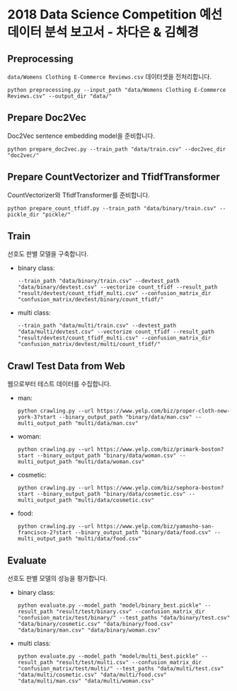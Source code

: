 # 2018 Data Science Competition 예선 데이터 분석 보고서 - 차다은 & 김혜경

## Preprocessing

`data/Womens Clothing E-Commerce Reviews.csv` 데이터셋을 전처리합니다.

```
python preprocessing.py --input_path "data/Womens Clothing E-Commerce Reviews.csv" --output_dir "data/"
```

## Prepare Doc2Vec

Doc2Vec sentence embedding model을 준비합니다.

```
python prepare_doc2vec.py --train_path "data/train.csv" --doc2vec_dir "doc2vec/"
```

## Prepare CountVectorizer and TfidfTransformer

CountVectorizer와 TfidfTransformer를 준비합니다.

```
python prepare_count_tfidf.py --train_path "data/binary/train.csv" --pickle_dir "pickle/"
```

## Train

선호도 판별 모델을 구축합니다.

- binary class:

    ```
    --train_path "data/binary/train.csv" --devtest_path "data/binary/devtest.csv" --vectorize count_tfidf --result_path "result/devtest/count_tfidf_multi.csv" --confusion_matrix_dir "confusion_matrix/devtest/binary/count_tfidf/"
    ```

- multi class:

    ```
    --train_path "data/multi/train.csv" --devtest_path "data/multi/devtest.csv" --vectorize count_tfidf --result_path "result/devtest/count_tfidf_multi.csv" --confusion_matrix_dir "confusion_matrix/devtest/multi/count_tfidf/"
    ```

## Crawl Test Data from Web

웹으로부터 테스트 데이터를 수집합니다.

- man:

    ```
    python crawling.py --url https://www.yelp.com/biz/proper-cloth-new-york-3?start --binary_output_path "binary/data/man.csv" --multi_output_path "multi/data/man.csv"
    ```

- woman:

    ```
    python crawling.py --url https://www.yelp.com/biz/primark-boston?start --binary_output_path "binary/data/woman.csv" --multi_output_path "multi/data/woman.csv"
    ```

- cosmetic:

    ```
    python crawling.py --url https://www.yelp.com/biz/sephora-boston?start --binary_output_path "binary/data/cosmetic.csv" --multi_output_path "multi/data/cosmetic.csv"
    ```

- food:

    ```
    python crawling.py --url https://www.yelp.com/biz/yamasho-san-francisco-2?start --binary_output_path "binary/data/food.csv" --multi_output_path "multi/data/food.csv"
    ```

## Evaluate

선호도 판별 모델의 성능을 평가합니다.

- binary class:

    ```
    python evaluate.py --model_path "model/binary_best.pickle" --result_path "result/test/binary.csv" --confusion_matrix_dir "confusion_matrix/test/binary/" --test_paths "data/binary/test.csv" "data/binary/cosmetic.csv" "data/binary/food.csv" "data/binary/man.csv" "data/binary/woman.csv"
    ```

- multi class:

    ```
    python evaluate.py --model_path "model/multi_best.pickle" --result_path "result/test/multi.csv" --confusion_matrix_dir "confusion_matrix/test/multi/" --test_paths "data/multi/test.csv" "data/multi/cosmetic.csv" "data/multi/food.csv" "data/multi/man.csv" "data/multi/woman.csv"
    ```